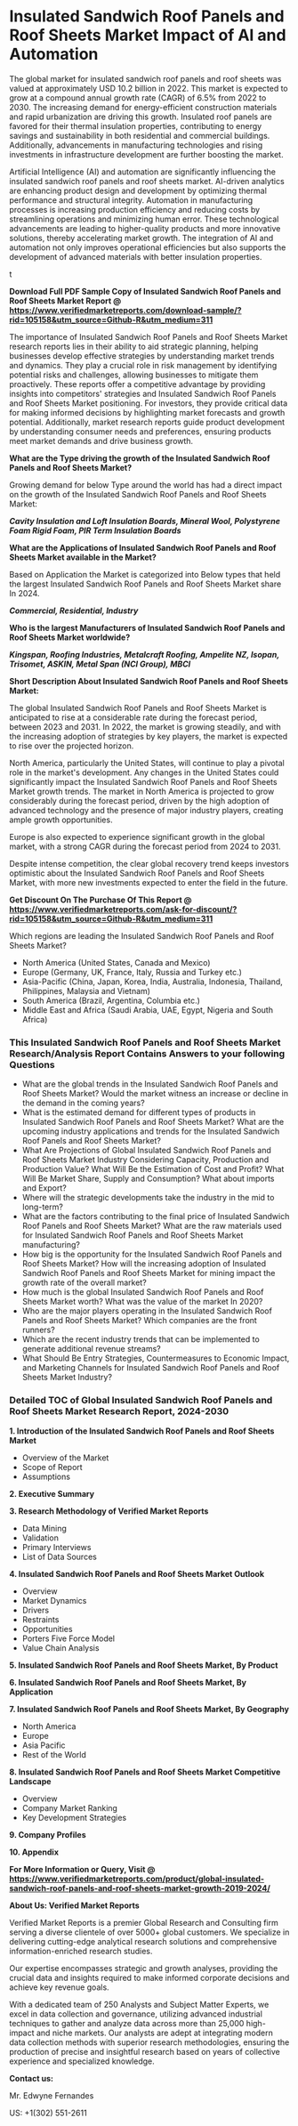 <meta name="title" content="Global Insulated Sandwich Roof Panels and Roof Sheets Market Impact of AI and Automation"><meta name="description" content="The global market for insulated sandwich roof panels and roof sheets was valued at approximately USD 10.2 billion in 2022. This market is expected to grow at a compoun"><meta name="title" content="Insulated Sandwich Roof Panels and Roof Sheets Market Size, Share, Scope, Trends, Growth, Opportunities, Analysis, Forecast"><h1>Insulated Sandwich Roof Panels and Roof Sheets Market Impact of AI and Automation</h1><p>The global market for insulated sandwich roof panels and roof sheets was valued at approximately USD 10.2 billion in 2022. This market is expected to grow at a compound annual growth rate (CAGR) of 6.5% from 2022 to 2030. The increasing demand for energy-efficient construction materials and rapid urbanization are driving this growth. Insulated roof panels are favored for their thermal insulation properties, contributing to energy savings and sustainability in both residential and commercial buildings. Additionally, advancements in manufacturing technologies and rising investments in infrastructure development are further boosting the market.</p><p>Artificial Intelligence (AI) and automation are significantly influencing the insulated sandwich roof panels and roof sheets market. AI-driven analytics are enhancing product design and development by optimizing thermal performance and structural integrity. Automation in manufacturing processes is increasing production efficiency and reducing costs by streamlining operations and minimizing human error. These technological advancements are leading to higher-quality products and more innovative solutions, thereby accelerating market growth. The integration of AI and automation not only improves operational efficiencies but also supports the development of advanced materials with better insulation properties.</p>t</p><p id="" class=""><strong>Download Full PDF Sample Copy of Insulated Sandwich Roof Panels and Roof Sheets Market Report @ <a href="https://www.verifiedmarketreports.com/download-sample/?rid=105158&utm_source=Github-R&utm_medium=311" target="_blank">https://www.verifiedmarketreports.com/download-sample/?rid=105158&utm_source=Github-R&utm_medium=311</a></strong></p><p>The importance of&nbsp;Insulated Sandwich Roof Panels and Roof Sheets Market research reports lies in their ability to aid strategic planning, helping businesses develop effective strategies by understanding market trends and dynamics. They play a crucial role in risk management by identifying potential risks and challenges, allowing businesses to mitigate them proactively. These reports offer a competitive advantage by providing insights into competitors' strategies and Insulated Sandwich Roof Panels and Roof Sheets Market positioning. For investors, they provide critical data for making informed decisions by highlighting market forecasts and growth potential. Additionally, market research reports guide product development by understanding consumer needs and preferences, ensuring products meet market demands and drive business growth.</p><p><strong>What are the&nbsp;Type driving the growth of the Insulated Sandwich Roof Panels and Roof Sheets Market?</strong></p><p id="" class="">Growing demand for below Type around the world has had a direct impact on the growth of the Insulated Sandwich Roof Panels and Roof Sheets Market:</p><em><strong>Cavity Insulation and Loft Insulation Boards, Mineral Wool, Polystyrene Foam Rigid Foam, PIR Term Insulation Boards</strong></em></p><strong>What are the&nbsp;Applications&nbsp;of Insulated Sandwich Roof Panels and Roof Sheets Market available in the Market?</strong></p><p id="" class="">Based on Application the Market is categorized into Below types that held the largest Insulated Sandwich Roof Panels and Roof Sheets Market share In 2024.</p><em><strong>Commercial, Residential, Industry</strong></em></p><strong>Who is the largest Manufacturers of Insulated Sandwich Roof Panels and Roof Sheets Market worldwide?</strong></p><p><em><strong>Kingspan, Roofing Industries, Metalcraft Roofing, Ampelite NZ, Isopan, Trisomet, ASKIN, Metal Span (NCI Group), MBCI</strong></em></p><p id="" class=""><strong>Short Description About Insulated Sandwich Roof Panels and Roof Sheets Market:</strong></p><p>The global Insulated Sandwich Roof Panels and Roof Sheets Market is anticipated to rise at a considerable rate during the forecast period, between 2023 and 2031. In 2022, the market is growing steadily, and with the increasing adoption of strategies by key players, the market is expected to rise over the projected horizon.</p><p>North America, particularly the United States, will continue to play a pivotal role in the market's development. Any changes in the United States could significantly impact the Insulated Sandwich Roof Panels and Roof Sheets Market growth trends. The market in North America is projected to grow considerably during the forecast period, driven by the high adoption of advanced technology and the presence of major industry players, creating ample growth opportunities.</p><p>Europe is also expected to experience significant growth in the global market, with a strong CAGR during the forecast period from 2024 to 2031.</p><p>Despite intense competition, the clear global recovery trend keeps investors optimistic about the Insulated Sandwich Roof Panels and Roof Sheets Market, with more new investments expected to enter the field in the future.</p><p id="" class=""><strong>Get Discount On The Purchase Of This Report @ <a href="https://www.verifiedmarketreports.com/ask-for-discount/?rid=105158&utm_source=Github-R&utm_medium=311" target="_blank">https://www.verifiedmarketreports.com/ask-for-discount/?rid=105158&utm_source=Github-R&utm_medium=311</a></strong></p>Which regions are leading the Insulated Sandwich Roof Panels and Roof Sheets Market?</p><ul><li>North America (United States, Canada and Mexico)</li><li>Europe (Germany, UK, France, Italy, Russia and Turkey etc.)</li><li>Asia-Pacific (China, Japan, Korea, India, Australia, Indonesia, Thailand, Philippines, Malaysia and Vietnam)</li><li>South America (Brazil, Argentina, Columbia etc.)</li><li>Middle East and Africa (Saudi Arabia, UAE, Egypt, Nigeria and South Africa)</li></ul><h3 id="" class="">This Insulated Sandwich Roof Panels and Roof Sheets Market Research/Analysis Report Contains Answers to your following Questions</h3><ul><li>What are the global trends in the Insulated Sandwich Roof Panels and Roof Sheets Market? Would the market witness an increase or decline in the demand in the coming years?</li><li>What is the estimated demand for different types of products in Insulated Sandwich Roof Panels and Roof Sheets Market? What are the upcoming industry applications and trends for the Insulated Sandwich Roof Panels and Roof Sheets Market?</li><li>What Are Projections of Global Insulated Sandwich Roof Panels and Roof Sheets Market Industry Considering Capacity, Production and Production Value? What Will Be the Estimation of Cost and Profit? What Will Be Market Share, Supply and Consumption? What about imports and Export?</li><li>Where will the strategic developments take the industry in the mid to long-term?</li><li>What are the factors contributing to the final price of Insulated Sandwich Roof Panels and Roof Sheets Market? What are the raw materials used for Insulated Sandwich Roof Panels and Roof Sheets Market manufacturing?</li><li>How big is the opportunity for the Insulated Sandwich Roof Panels and Roof Sheets Market? How will the increasing adoption of Insulated Sandwich Roof Panels and Roof Sheets Market for mining impact the growth rate of the overall market?</li><li>How much is the global Insulated Sandwich Roof Panels and Roof Sheets Market worth? What was the value of the market In 2020?</li><li>Who are the major players operating in the Insulated Sandwich Roof Panels and Roof Sheets Market? Which companies are the front runners?</li><li>Which are the recent industry trends that can be implemented to generate additional revenue streams?</li><li>What Should Be Entry Strategies, Countermeasures to Economic Impact, and Marketing Channels for Insulated Sandwich Roof Panels and Roof Sheets Market Industry?</li></ul><h3 id="" class="">Detailed TOC of Global Insulated Sandwich Roof Panels and Roof Sheets Market Research Report, 2024-2030</h3><p id="" class=""><strong>1. Introduction of the Insulated Sandwich Roof Panels and Roof Sheets Market</strong></p><ul><li>Overview of the Market</li><li>Scope of Report</li><li>Assumptions</li></ul><p id="" class=""><strong>2. Executive Summary</strong></p><p id="" class=""><strong>3. Research Methodology of Verified Market Reports</strong></p><ul><li>Data Mining</li><li>Validation</li><li>Primary Interviews</li><li>List of Data Sources</li></ul><p id="" class=""><strong>4. Insulated Sandwich Roof Panels and Roof Sheets Market Outlook</strong></p><ul><li>Overview</li><li>Market Dynamics</li><li>Drivers</li><li>Restraints</li><li>Opportunities</li><li>Porters Five Force Model</li><li>Value Chain Analysis</li></ul><p id="" class=""><strong>5. Insulated Sandwich Roof Panels and Roof Sheets Market, By Product</strong></p><p id="" class=""><strong>6. Insulated Sandwich Roof Panels and Roof Sheets Market, By Application</strong></p><p id="" class=""><strong>7. Insulated Sandwich Roof Panels and Roof Sheets Market, By Geography</strong></p><ul><li>North America</li><li>Europe</li><li>Asia Pacific</li><li>Rest of the World</li></ul><p id="" class=""><strong>8. Insulated Sandwich Roof Panels and Roof Sheets Market Competitive Landscape</strong></p><ul><li>Overview</li><li>Company Market Ranking</li><li>Key Development Strategies</li></ul><p id="" class=""><strong>9. Company Profiles</strong></p><p id="" class=""><strong>10. Appendix</strong></p><p id="" class=""><strong>For More Information or Query, Visit @ <a href="https://www.verifiedmarketreports.com/product/global-insulated-sandwich-roof-panels-and-roof-sheets-market-growth-2019-2024/" target="_blank">https://www.verifiedmarketreports.com/product/global-insulated-sandwich-roof-panels-and-roof-sheets-market-growth-2019-2024/</a></strong></p><p id="" class=""><strong>About Us: Verified Market Reports</strong></p><p id="" class="">Verified Market Reports is a premier Global Research and Consulting firm serving a diverse clientele of over 5000+ global customers. We specialize in delivering cutting-edge analytical research solutions and comprehensive information-enriched research studies.</p><p id="" class="">Our expertise encompasses strategic and growth analyses, providing the crucial data and insights required to make informed corporate decisions and achieve key revenue goals.</p><p id="" class="">With a dedicated team of 250 Analysts and Subject Matter Experts, we excel in data collection and governance, utilizing advanced industrial techniques to gather and analyze data across more than 25,000 high-impact and niche markets. Our analysts are adept at integrating modern data collection methods with superior research methodologies, ensuring the production of precise and insightful research based on years of collective experience and specialized knowledge.</p><p id="" class=""><strong>Contact us:</strong></p><p id="" class="">Mr. Edwyne Fernandes</p><p id="" class="">US: +1(302) 551-2611</p>
